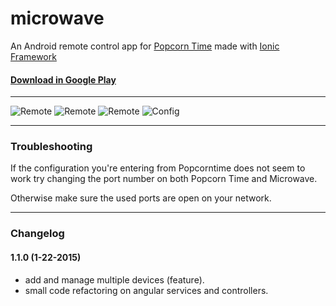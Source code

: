microwave
=========

An Android remote control app for [Popcorn Time](https://popcorntime.io/) made with [Ionic Framework](http://ionicframework.com/)

#### [Download in Google Play](https://play.google.com/store/apps/details?id=com.eruecco.microwave)

---

![Remote](http://oscarviquez.com/screenshots/microwave/remote.png "Remote")
![Remote](http://oscarviquez.com/screenshots/microwave/devices.png "Devices")
![Remote](http://oscarviquez.com/screenshots/microwave/details.png "Details")
![Config](http://oscarviquez.com/screenshots/microwave/config.png "Config")

---

### Troubleshooting
If the configuration you're entering from Popcorntime does not seem to work try changing the port number on both Popcorn Time and Microwave.

Otherwise make sure the used ports are open on your network.

---

### Changelog

#### 1.1.0 (1-22-2015)
- add and manage multiple devices (feature).
- small code refactoring on angular services and controllers.  
